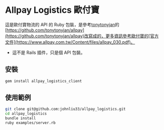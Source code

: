 <!--[![Build Status](https://travis-ci.org/tonytonyjan/allpay.svg?branch=master)](https://travis-ci.org/tonytonyjan/allpay)
-->
# Allpay Logistics 歐付寶

這是歐付寶物流的 API 的 Ruby 包裝，是參考[tonytonyjan](https://github.com/tonytonyjan)的[https://github.com/tonytonyjan/allpay](https://github.com/tonytonyjan/allpay)改寫成的，更多資訊參考歐付寶的[官方文件](https://www.allpay.com.tw/Content/files/allpay_030.pdf)。

- 這不是 Rails 插件，只是個 API 包裝。

## 安裝

```bash
gem install allpay_logistics_client
```

<!--## 使用

```ruby
test_client = Allpaylogistics::Client.new(mode: :test)
production_client = Allpaylogistics::Client.new({
  merchant_id: 'MERCHANT_ID',
  hash_key: 'HASH_KEY',
  hash_iv: 'HASH_IV'
})

test_client.request '/Cashier/QueryTradeInfo',
  MerchantTradeNo: '0457ce27',
  TimeStamp: Time.now.to_i
```

歐付寶共有 5 個 API：

- /Cashier/AioCheckOut
- /Cashier/QueryTradeInfo
- /Cashier/QueryPeriodCreditCardTradeInfo
- /CreditDetail/DoAction
- /Cashier/AioChargeback

每個 API 有哪些參數建議直接參考歐付寶文件，注意幾點：

- 使用時不用煩惱 `MerchantID` 與 `CheckMacValue`，正如上述範例一樣。
- `/Cashier/AioCheckOut` 回傳的內容是 HTML，這個請求應該是交給瀏覽器發送的，所以不應該寫出 `client.request '/Cashier/AioCheckOut'` 這樣的內容。

## Allpaylogistics::Client

實體方法                                                     | 回傳                | 說明
---                                                          | ---                 | ---
`request(path, **params)`                                    | `Net::HTTPResponse` | 發送 API 請求
`make_mac(**params)`                                         | `String`            | 用於產生 `CheckMacValue`，單純做加密，`params` 需要完整包含到 `MerchantID`
`verify_mac(**params)`                                       | `Boolean`           | 會於檢查收到的參數，其檢查碼是否正確，這用在歐付寶物的 `ReturnURL` 與 `PeriodReturnURL` 參數上。
`query_trade_info(merchant_trade_number, platform = nil)`    | `Hash`              | `/Cashier/QueryTradeInfo` 的捷徑方法，將 `TimeStamp` 設定為當前時間
`query_period_credit_card_trade_info(merchant_trade_number)` | `Hash`              | `/Cashier/QueryPeriodCreditCardTradeInfo` 的捷徑方法，將 `TimeStamp` 設定為當前時間
`generate_checkout_params`                                   | `Hash`              | 用於產生 `/Cashier/AioCheckOut` 表單需要的參數，`MerchantTradeDate`、`MerchantTradeNo`、`PaymentType`，可省略。-->

## 使用範例

```bash
git clone git@github.com:johnliu33/allpay_logistics.git
cd allpay_logistics
bundle install
ruby examples/server.rb
```